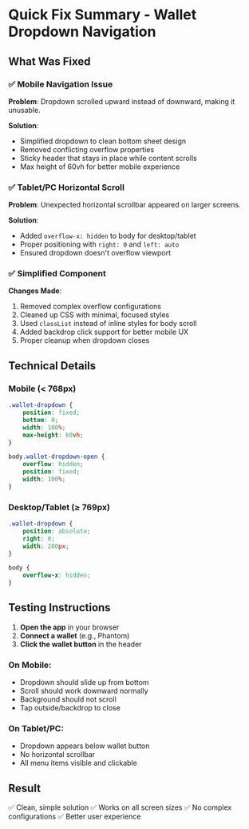 # Quick Fix Summary - Wallet Dropdown Navigation

## What Was Fixed

### ✅ Mobile Navigation Issue
**Problem**: Dropdown scrolled upward instead of downward, making it unusable.

**Solution**: 
- Simplified dropdown to clean bottom sheet design
- Removed conflicting overflow properties
- Sticky header that stays in place while content scrolls
- Max height of 60vh for better mobile experience

### ✅ Tablet/PC Horizontal Scroll
**Problem**: Unexpected horizontal scrollbar appeared on larger screens.

**Solution**:
- Added `overflow-x: hidden` to body for desktop/tablet
- Proper positioning with `right: 0` and `left: auto`
- Ensured dropdown doesn't overflow viewport

### ✅ Simplified Component
**Changes Made**:
1. Removed complex overflow configurations
2. Cleaned up CSS with minimal, focused styles
3. Used `classList` instead of inline styles for body scroll
4. Added backdrop click support for better mobile UX
5. Proper cleanup when dropdown closes

## Technical Details

### Mobile (< 768px)
```css
.wallet-dropdown {
    position: fixed;
    bottom: 0;
    width: 100%;
    max-height: 60vh;
}

body.wallet-dropdown-open {
    overflow: hidden;
    position: fixed;
    width: 100%;
}
```

### Desktop/Tablet (≥ 769px)
```css
.wallet-dropdown {
    position: absolute;
    right: 0;
    width: 280px;
}

body {
    overflow-x: hidden;
}
```

## Testing Instructions

1. **Open the app** in your browser
2. **Connect a wallet** (e.g., Phantom)
3. **Click the wallet button** in the header

### On Mobile:
- Dropdown should slide up from bottom
- Scroll should work downward normally
- Background should not scroll
- Tap outside/backdrop to close

### On Tablet/PC:
- Dropdown appears below wallet button
- No horizontal scrollbar
- All menu items visible and clickable

## Result
✅ Clean, simple solution
✅ Works on all screen sizes
✅ No complex configurations
✅ Better user experience

